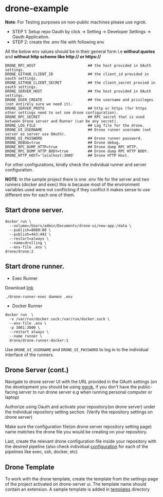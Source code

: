 # drone-example

**Note**: For Testing purposes on non-public machines please use ngrok.

- STEP 1: Setup repo Oauth by click -> Setting -> Developer Settings -> Oauth Application.
- STEP 2: create the .env file with following env

All the below env values should be in their general form i.e **without quotes** and **without http scheme like http:// or https://**

```
DRONE_RPC_HOST                        ## the host provided in OAuth settings.
DRONE_GITHUB_CLIENT_ID                ## the client_id provided in oauth settings.
DRONE_GITHUB_CLIENT_SECRET            ## the client_secret provied in oauth settings.
DRONE_SERVER_HOST                     ## the host provided in OAuth settings.
DRONE_USER_CREATE                     ## the username and privileges (not entirely sure we need it).
DRONE_SERVER_PROTO                    ## http or https (for https other settings need to set see drone configuration).
DRONE_RPC_SECRET                      ## RPC secret that is used between Drone server and Runner (can be any secret).
DRONE_LOG_FILE                        ## Log file for the drone.
DRONE_UI_USERNAME                     ## Drone runner username (not server as server use OAuth).
DRONE_UI_PASSWORD                     ## Drone runner password.
DRONE_DEBUG=true                      ## Drone debug.  
DRONE_RPC_DUMP_HTTP=true              ## Drone dump RPC HTTP.
DRONE_RPC_DUMP_HTTP_BODY=true         ## Drone dump RPC HTTP BODY.
DRONE_HTTP_HOST='localhost:3000'      ## Drone HTTP Host.
```

For other configurations, kindly check the individual runner and server configuration. 

**NOTE**: In the sample project there is one .env file for the server and two runners (docker and exec) this is because most of the environment variables used were not conflicting if they conflict it makes sense to use different env for each one of them.



## Start drone server.

```
docker run \
  --volume=/Users/admin/Documents/drone-ui/new-app:/data \
  --publish=8080:80 \
  --publish=443:443 \
  --restart=always \
  --name=drolling \
  --env-file .env \
drone/drone:2
```

## Start drone runner.
- Exec Runner

Download [link](https://docs.drone.io/runner/exec/installation/)

```
./drone-runner-exec daemon .env
```
- Docker Runner

```
docker run  \
  -v /var/run/docker.sock:/var/run/docker.sock \
  --env-file .env \
  -p 3001:3000 \
  --restart always \
  --name runner \
  drone/drone-runner-docker:1
```

Use `DRONE_UI_USERNAME` and `DRONE_UI_PASSWORD` to log in to the individual interface of the runners.



## Drone Server (cont.)

Navigate to drone server UI with the URL provided in the OAuth settings (on the development you should be using [ngrok](https://ngrok.com/), if you don't have the public-facing server to run drone server e.g when running personal computer or laptop)

Authorize using Oauth and activate your repository(on drone server) under the individual repository setting section. (Verify the repository settings on drone server)

Make sure the configuration file(on drone server repository setting page) name matches the drone file you would be creating on your repository.

Last, create the relevant drone configuration file inside your repository with the desired pipeline (also check individual [configuration](https://docs.drone.io/pipeline/overview/) for each of the pipelines like exec, ssh, docker, etc)


## Drone Template

To work with the drone template, create the template from the settings page of the project activated on drone-server ui. The template name should contain an extension. A sample template is added in [templates](github.com/meetme2meat/drone-example/tree/main/templates) directory